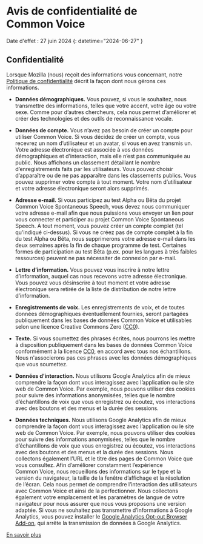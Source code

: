# Avis de confidentialité de Common Voice 

Date d'effet : 27 juin 2024 {: datetime="2024-06-27" }

## Confidentialité

Lorsque Mozilla (nous) reçoit des informations vous concernant, notre [Politique de confidentialité](https://www.mozilla.org/privacy) décrit la façon dont nous gérons ces informations.

* **Données démographiques.** Vous pouvez, si vous le souhaitez, nous transmettre des informations, telles que votre accent, votre âge ou votre sexe. Comme pour d’autres chercheurs, cela nous permet d’améliorer et créer des technologies et des outils de reconnaissance vocale.

* **Données de compte.** Vous n’avez pas besoin de créer un compte pour utiliser Common Voice. Si vous décidez de créer un compte, vous recevrez un nom d’utilisateur et un avatar, si vous en avez transmis un. Votre adresse électronique est associée à vos données démographiques et d’interaction, mais elle n’est pas communiquée au public. Nous affichons un classement détaillant le nombre d’enregistrements faits par les utilisateurs. Vous pouvez choisir d’apparaître ou de ne pas apparaître dans les classements publics. Vous pouvez supprimer votre compte à tout moment. Votre nom d’utilisateur et votre adresse électronique seront alors supprimés.

* **Adresse e-mail.** Si vous participez au test Alpha ou Bêta du projet Common Voice Spontaneous Speech, vous devez nous communiquer votre adresse e-mail afin que nous puissions vous envoyer un lien pour vous connecter et participer au projet Common Voice Spontaneous Speech. À tout moment, vous pouvez créer un compte complet (tel qu'indiqué ci-dessus). Si vous ne créez pas de compte complet à la fin du test Alpha ou Bêta, nous supprimerons votre adresse e-mail dans les deux semaines après la fin de chaque programme de test. Certaines formes de participation au test Bêta (p.ex. pour les langues à très faibles ressources) peuvent ne pas nécessiter de connexion par e-mail.

* **Lettre d’information.** Vous pouvez vous inscrire à notre lettre d’information, auquel cas nous recevons votre adresse électronique. Vous pouvez vous désinscrire à tout moment et votre adresse électronique sera retirée de la liste de distribution de notre lettre d’information.

* **Enregistrements de voix.** Les enregistrements de voix, et de toutes données démographiques éventuellement fournies, seront partagées publiquement dans les bases de données Common Voice et utilisables selon une licence Creative Commons Zero ([CC0](https://creativecommons.org/publicdomain/zero/1.0/)).

* **Texte.** Si vous soumettez des phrases écrites, nous pourrons les mettre à disposition publiquement dans les bases de données Common Voice conformément à la licence [CC0](https://creativecommons.org/publicdomain/zero/1.0/), en accord avec tous nos échantillons. Nous n'associerons pas ces phrases avec les données démographiques que vous soumettez.

* **Données d’interaction.** Nous utilisons Google Analytics afin de mieux comprendre la façon dont vous interagissez avec l’application ou le site web de Common Voice. Par exemple, nous pouvons utiliser des cookies pour suivre des informations anonymisées, telles que le nombre d’échantillons de voix que vous enregistrez ou écoutez, vos interactions avec des boutons et des menus et la durée des sessions.

* **Données techniques.** Nous utilisons Google Analytics afin de mieux comprendre la façon dont vous interagissez avec l’application ou le site web de Common Voice. Par exemple, nous pouvons utiliser des cookies pour suivre des informations anonymisées, telles que le nombre d’échantillons de voix que vous enregistrez ou écoutez, vos interactions avec des boutons et des menus et la durée des sessions. Nous collectons également l’URL et le titre des pages de Common Voice que vous consultez. Afin d’améliorer constamment l’expérience Common Voice, nous recueillons des informations sur le type et la version du navigateur, la taille de la fenêtre d’affichage et la résolution de l’écran. Cela nous permet de comprendre l’interaction des utilisateurs avec Common Voice et ainsi de la perfectionner. Nous collectons également votre emplacement et les paramètres de langue de votre navigateur pour nous assurer que nous vous proposons une version adaptée. Si vous ne souhaitez pas transmettre d’informations à Google Analytics, vous pouvez installer le [Google Analytics Opt-out Browser Add-on](https://tools.google.com/dlpage/gaoptout), qui arrête la transmission de données à Google Analytics. 

[En savoir plus](https://github.com/common-voice/common-voice/blob/main/docs/data_dictionary.md)

